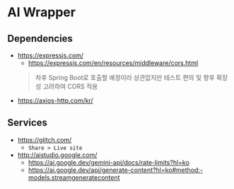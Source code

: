 # AI Wrapper
## Dependencies
* https://expressjs.com/
    * https://expressjs.com/en/resources/middleware/cors.html
    > 차후 Spring Boot로 호출할 예정이라 상관없지만 테스트 편의 및 향후 확장성 고려하여 CORS 적용
* https://axios-http.com/kr/
## Services
* https://glitch.com/
    * `Share > Live site`
* http://aistudio.google.com/
    * https://ai.google.dev/gemini-api/docs/rate-limits?hl=ko
    * https://ai.google.dev/api/generate-content?hl=ko#method:-models.streamgeneratecontent